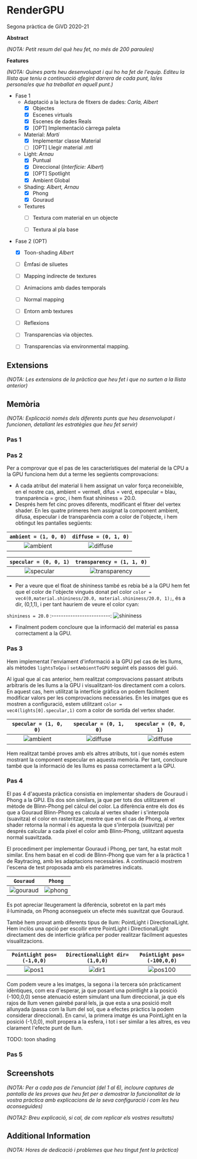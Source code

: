 # RenderGPU
Segona pràctica de GiVD 2020-21
    
**Abstract**

*(NOTA: Petit resum del què heu fet, no més de 200 paraules)*

**Features**

*(NOTA: Quines parts heu desenvolupat i qui ho ha fet de l'equip. Editeu la llista que teniu a continuació afegint darrera de cada punt, la/es persona/es que ha treballat en aquell punt.)*

- Fase 1
    - Adaptació a la lectura de fitxers de dades: *Carla, Albert*
        - [X] Objectes
        - [X] Escenes virtuals
        - [X] Escenes de dades Reals 
        - [X] [OPT] Implementació càrrega paleta
    - Material: *Martí*
        - [X] Implementar classe Material
        - [ ] [OPT] Llegir material .mtl
    - Light: *Arnau*
        - [X] Puntual
        - [X] Direccional (*Interfície: Albert*)
        - [X] [OPT] Spotlight
        - [X] Ambient Global
    - Shading: *Albert, Arnau*
        - [X] Phong
        - [X] Gouraud
    - Textures
        - [ ] Textura com material en un objecte
        - [ ] Textura al pla base
        

- Fase 2 (OPT)
    - [X] Toon-shading *Albert*
    - [ ] Èmfasi de siluetes
    - [ ] Mapping indirecte de textures
    - [ ] Animacions amb dades temporals
    - [ ] Normal mapping
    - [ ] Entorn amb textures
    - [ ] Reflexions
    - [ ] Transparencias via objectes.
    - [ ] Transparencias via environmental mapping.


## Extensions

*(NOTA: Les extensions de la pràctica que heu fet i que no surten a la llista anterior)*

## Memòria

*(NOTA: Explicació només dels diferents punts que heu desenvolupat i funcionen, detallant les estratègies que heu fet servir)*

### Pas 1

### Pas 2

Per a comprovar que el pas de les característiques del material de la CPU a la GPU funciona hem dut a terme les següents comprovacions:

- A cada atribut del material li hem assignat un valor força reconeixible, en el nostre cas, ambient = vermell, difus = verd, especular = blau, transparència = groc, i hem fixat shininess = 20.0.
- Després hem fet cinc proves diferents, modificant el fitxer del vertex shader. En les quatre primeres hem assignat la component ambient, difusa, especular i de transparència com a color de l'objecte, i hem obtingut les pantalles següents:

`ambient = (1, 0, 0)`        |  `diffuse = (0, 1, 0)`  
:-------------------------:|:-------------------------:
![ambient](readmeFiles/fase1-pas2/ambient.png)  |  ![diffuse](readmeFiles/fase1-pas2/diffuse.png)

`specular = (0, 0, 1)`        |  `transparency = (1, 1, 0)`  
:-------------------------:|:-------------------------:
![specular](readmeFiles/fase1-pas2/specular.png)  |  ![transparency](readmeFiles/fase1-pas2/transparency.png)

- Per a veure que el float de shininess també es rebia bé a la GPU hem fet que el color de l'objecte vingués donat pel color `color = vec4(0,material.shininess/20.0, material.shininess/20.0, 1);`, és a dir, (0,1,1), i per tant hauriem de veure el color cyan:

`shininess = 20.0`
:-------------------------:
![shininess](readmeFiles/fase1-pas2/shininess.png)

- Finalment podem concloure que la informació del material es passa correctament a la GPU.

### Pas 3

Hem implementat l'enviament d'informació a la GPU pel cas de les llums, als mètodes `lightsToGpu` i `setAmbientToGPU` seguint els passos del guió.

Al igual que al cas anterior, hem realitzat comprovacions passant atributs arbitraris de les llums a la GPU i visualitzant-los directament com a colors. En aquest cas, hem utilitzat la interfície gràfica on podem fàcilment modificar valors per les comprovacions necessàries. En les imatges que es mostren a configuració, estem utilitzant `color = vec4(lights[0].specular,1)` com a color de sortida del vertex shader.

`specular = (1, 0, 0)`        |  `specular = (0, 1, 0)`   |  `specular = (0, 0, 1)`  
:-------------------------:|:-------------------------:|:-------------------------:
![ambient](readmeFiles/fase1-pas3/lights_test_red.png)  |  ![diffuse](readmeFiles/fase1-pas3/lights_test_green.png) |  ![diffuse](readmeFiles/fase1-pas3/lights_test_blue.png)

Hem realitzat també proves amb els altres atributs, tot i que només estem mostrant la component especular en aquesta memòria. Per tant, concloure també que la informació de les llums es passa correctament a la GPU.

### Pas 4

El pas 4 d'aquesta pràctica consistia en implementar shaders de Gouraud i Phong a la GPU. Els dos són similars, ja que per tots dos utilitzarem el mètode de Blinn-Phong pel càlcul del color. La diferència entre els dos és que a Gouraud Blinn-Phong es calcula al vertex shader i s'interpola (suavitza) el color en rasteritzar, mentre que en el cas de Phong, al vertex shader retorna la normal i és aquesta la que s'interpola (suavitza) per després calcular a cada pixel el color amb Blinn-Phong, utilitzant aquesta normal suavitzada.

El procediment per implementar Gouraud i Phong, per tant, ha estat molt similar. Ens hem basat en el codi de Blinn-Phong que vam fer a la pràctica 1 de Raytracing, amb les adaptacions necessàries. A continuació mostrem l'escena de test proposada amb els paràmetres indicats.

`Gouraud`        |  `Phong`  
:-------------------------:|:-------------------------:
![gouraud](readmeFiles/fase1-pas4/test_gouraud.png)  |  ![phong](readmeFiles/fase1-pas4/test_phong.png)

Es pot apreciar lleugerament la diferència, sobretot en la part més il·luminada, on Phong aconsegueix un efecte més suavitzat que Gouraud.

També hem provat amb diferents tipus de llum: PointLight i DirectionalLight. Hem inclòs una opció per escollir entre PointLight i DirectionalLight directament des de interfície gràfica per poder realitzar fàcilment aquestes visualitzacions. 

`PointLight pos=(-1,0,0)`        |  `DirectionalLight dir=(1,0,0)`    |  `PointLight pos=(-100,0,0)`   
:-------------------------:|:-------------------------:|:-------------------------:
![pos1](readmeFiles/fase1-pas4/pos1.png)  |  ![dir1](readmeFiles/fase1-pas4/dir1.png) |  ![pos100](readmeFiles/fase1-pas4/pos100.png)

Com podem veure a les imatges, la segona i la tercera són pràcticament idèntiques, com era d'esperar, ja que posant una pointlight a la posició (-100,0,0) sense atenuació estem simulant una llum direccional, ja que els rajos de llum venen gairebé paral·lels, ja que esta a una posició molt allunyada (passa com la llum del sol, que a efectes pràctics la podem considerar direccional). En canvi, la primera imatge és una PointLight en la posició (-1,0,0), molt propera a la esfera, i tot i ser similar a les altres, es veu clarament l'efecte punt de llum.

TODO: toon shading

### Pas 5


## Screenshots

*(NOTA: Per a cada pas de l'enunciat (del 1 al 6), incloure captures de pantalla de les proves que heu fet per a demostrar la funcionalitat de la vostra pràctica amb explicacions de la seva configuració i com les heu aconseguides)*

*(NOTA2: Breu explicació, si cal, de com replicar els vostres resultats)*

## Additional Information

*(NOTA: Hores de dedicació i problemes que heu tingut fent la pràctica)*
